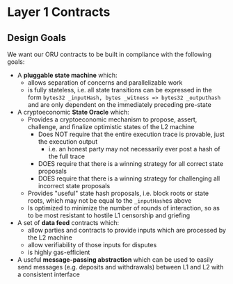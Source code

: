 # Layer 1 Contracts

## Design Goals
We want our ORU contracts to be built in compliance with the following goals:
- A **pluggable state machine** which:
    - allows separation of concerns and parallelizable work
    - is fully stateless, i.e. all state transitions can be expressed in the form `bytes32 _inputHash, bytes _witness => bytes32 _outputhash` and are only dependent on the immediately preceding pre-state
- A cryptoeconomic **State Oracle** which:
    - Provides a cryptoeconomic mechanism to propose, assert, challenge, and finalize optimistic states of the L2 machine
        - Does NOT require that the entire execution trace is provable, just the execution output
            - i.e. an honest party may not necessarily ever post a hash of the full trace
        - DOES require that there is a winning strategy for all correct state proposals
        - DOES require that there is a winning strategy for challenging all incorrect state proposals
    - Provides "useful" state hash proposals, i.e. block roots or state roots, which may not be equal to the `_inputHash`es above
    - Is optimized to minimize the number of rounds of interaction, so as to be most resistant to hostile L1 censorship and griefing
- A set of **data feed** contracts which:
    - allow parties and contracts to provide inputs which are processed by the L2 machine
    - allow verifiability of those inputs for disputes
    - is highly gas-efficient
- A useful **message-passing abstraction** which can be used to easily send messages (e.g. deposits and withdrawals) between L1 and L2 with a consistent interface
